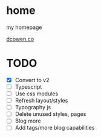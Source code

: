 # home

my homepage

[dcowen.co](https://dcowen.co)

# TODO

-   [x] Convert to v2
-   [ ] Typescript
-   [ ] Use css modules
-   [ ] Refresh layout/styles
-   [ ] Typography js
-   [ ] Delete unused styles, pages
-   [ ] Blog more
-   [ ] Add tags/more blog capabilities
